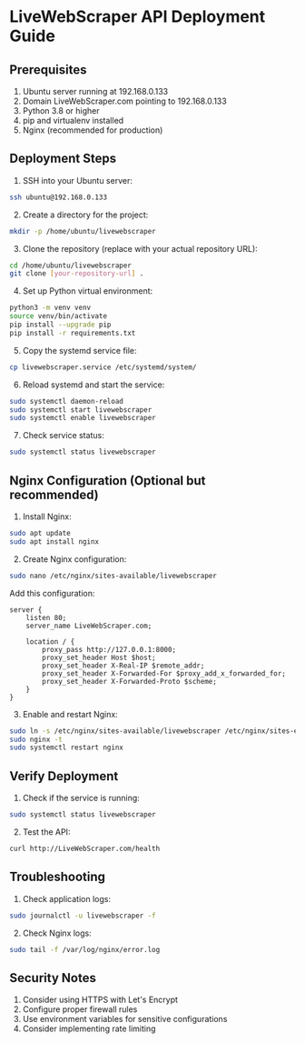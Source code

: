 # LiveWebScraper API Deployment Guide

## Prerequisites

1. Ubuntu server running at 192.168.0.133
2. Domain LiveWebScraper.com pointing to 192.168.0.133
3. Python 3.8 or higher
4. pip and virtualenv installed
5. Nginx (recommended for production)

## Deployment Steps

1. SSH into your Ubuntu server:
```bash
ssh ubuntu@192.168.0.133
```

2. Create a directory for the project:
```bash
mkdir -p /home/ubuntu/livewebscraper
```

3. Clone the repository (replace with your actual repository URL):
```bash
cd /home/ubuntu/livewebscraper
git clone [your-repository-url] .
```

4. Set up Python virtual environment:
```bash
python3 -m venv venv
source venv/bin/activate
pip install --upgrade pip
pip install -r requirements.txt
```

5. Copy the systemd service file:
```bash
cp livewebscraper.service /etc/systemd/system/
```

6. Reload systemd and start the service:
```bash
sudo systemctl daemon-reload
sudo systemctl start livewebscraper
sudo systemctl enable livewebscraper
```

7. Check service status:
```bash
sudo systemctl status livewebscraper
```

## Nginx Configuration (Optional but recommended)

1. Install Nginx:
```bash
sudo apt update
sudo apt install nginx
```

2. Create Nginx configuration:
```bash
sudo nano /etc/nginx/sites-available/livewebscraper
```

Add this configuration:
```nginx
server {
    listen 80;
    server_name LiveWebScraper.com;

    location / {
        proxy_pass http://127.0.0.1:8000;
        proxy_set_header Host $host;
        proxy_set_header X-Real-IP $remote_addr;
        proxy_set_header X-Forwarded-For $proxy_add_x_forwarded_for;
        proxy_set_header X-Forwarded-Proto $scheme;
    }
}
```

3. Enable and restart Nginx:
```bash
sudo ln -s /etc/nginx/sites-available/livewebscraper /etc/nginx/sites-enabled/
sudo nginx -t
sudo systemctl restart nginx
```

## Verify Deployment

1. Check if the service is running:
```bash
sudo systemctl status livewebscraper
```

2. Test the API:
```bash
curl http://LiveWebScraper.com/health
```

## Troubleshooting

1. Check application logs:
```bash
sudo journalctl -u livewebscraper -f
```

2. Check Nginx logs:
```bash
sudo tail -f /var/log/nginx/error.log
```

## Security Notes

1. Consider using HTTPS with Let's Encrypt
2. Configure proper firewall rules
3. Use environment variables for sensitive configurations
4. Consider implementing rate limiting
